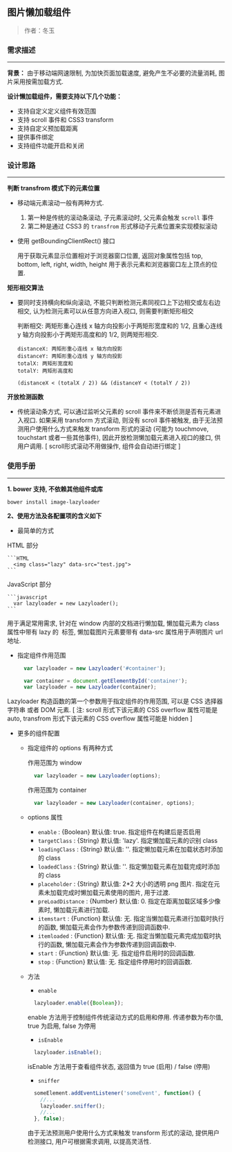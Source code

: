 ## 图片懒加载组件

> 作者：冬玉

### 需求描述
-----------------------
__背景：__
由于移动端网速限制, 为加快页面加载速度, 避免产生不必要的流量消耗, 图片采用按需加载方式.

__设计懒加载组件，需要支持以下几个功能：__

* 支持自定义定义组件有效范围
* 支持 scroll 事件和 CSS3 transform
* 支持自定义预加载距离
* 提供事件绑定
* 支持组件功能开启和关闭

### 设计思路
------------------------
__判断 transfrom 模式下的元素位置__

* 移动端元素滚动一般有两种方式. 
  
  1. 第一种是传统的滚动条滚动, 子元素滚动时, 父元素会触发 `scroll` 事件
  2. 第二种是通过 CSS3 的 `transfrom` 形式移动子元素位置来实现模拟滚动

* 使用 getBoundingClientRect() 接口
  
  用于获取元素显示位置相对于浏览器窗口位置, 返回对象属性包括 top, bottom, left, right, width, height 用于表示元素和浏览器窗口左上顶点的位置.

__矩形相交算法__

* 要同时支持横向和纵向滚动, 不能只判断检测元素同视口上下边相交或左右边相交, 认为检测元素可以从任意方向进入视口, 则需要判断矩形相交 
  
  判断相交: 两矩形重心连线 x 轴方向投影小于两矩形宽度和的 1/2, 且重心连线 y 轴方向投影小于两矩形高度和的 1/2, 则两矩形相交.

  ```
  distanceX: 两矩形重心连线 x 轴方向投影
  distanceY: 两矩形重心连线 y 轴方向投影
  totalX: 两矩形宽度和
  totalY: 两矩形高度和

  (distanceX < (totalX / 2)) && (distanceY < (totalY / 2))
  ``` 

__开放检测函数__

* 传统滚动条方式, 可以通过监听父元素的 scroll 事件来不断侦测是否有元素进入视口. 如果采用 transform 方式滚动, 则没有 scroll 事件被触发, 由于无法预测用户使用什么方式来触发 transform 形式的滚动 (可能为 touchmove, touchstart 或者一些其他事件), 因此开放检测懒加载元素进入视口的接口, 供用户调用. [ scroll形式滚动不用做操作, 组件会自动进行绑定 ]


### 使用手册
---------------------
__1. bower 支持, 不依赖其他组件或库__
```
bower install image-lazyloader

```
__2、使用方法及各配置项的含义如下__

  * 最简单的方式

  HTML 部分
  
    ```HTML
      <img class="lazy" data-src="test.jpg">
    ```
  JavaScript 部分
  
    ```javascript
      var lazyloader = new Lazyloader();
    ```
  用于满足常用需求, 针对在 window 内部的文档进行懒加载, 懒加载元素为 class 属性中带有 lazy 的 <img> 标签, 懒加载图片元素要带有 data-src 属性用于声明图片 url 地址.

  * 指定组件作用范围

    ```javascript
      var lazyloader = new Lazyloader('#container');
    ```
    ```javascript
      var container = document.getElementById('container');
      var lazyloader = new Lazyloader(container);
    ```
  Lazyloader 构造函数的第一个参数用于指定组件的作用范围, 可以是 CSS 选择器字符串 或者 DOM 元素. [ 注: scroll 形式下该元素的 CSS overflow 属性可能是 auto, transfrom 形式下该元素的 CSS overflow 属性可能是 hidden ]


  * 更多的组件配置

    * 指定组件的 options 有两种方式

        作用范围为 window
        ```javascript
          var lazyloader = new Lazyloader(options);
        ```
        作用范围为 container
        ```javascript
          var lazyloader = new Lazyloader(container, options);
        ```
    * options 属性
    
        * `enable`          : {Boolean}   默认值: true.    指定组件在构建后是否启用
        * `targetClass`     : {String}    默认值: 'lazy'.  指定懒加载元素的识别 class
        * `loadingClass`    : {String}    默认值: ''.      指定懒加载元素在加载状态时添加的 class
        * `loadedClass`     : {String}    默认值: ''.      指定懒加载元素在加载完成时添加的 class
        * `placeholder`     : {String}    默认值: 2*2 大小的透明 png 图片. 指定在元素未加载完成时懒加载元素使用的图片, 用于过渡.
        * `preLoadDistance` : {Number}    默认值: 0.       指定在距离加载区域多少像素时, 懒加载元素进行加载.
        * `itemstart`       : {Function}  默认值: 无.      指定当懒加载元素进行加载时执行的函数, 懒加载元素会作为参数传递到回调函数中.
        * `itemloaded`      : {Function}  默认值: 无.      指定当懒加载元素完成加载时执行的函数, 懒加载元素会作为参数传递到回调函数中.
        * `start`           : {Function}  默认值: 无.      指定组件启用时的回调函数.
        * `stop`            : {Function}  默认值: 无.      指定组件停用时的回调函数.

    * 方法

        * `enable`
        ```javascript
          lazyloader.enable({Boolean});
        ```
        enable 方法用于控制组件传统滚动方式的启用和停用. 传递参数为布尔值, true 为启用, false 为停用
    
        * `isEnable`
        ```javascript
          lazyloader.isEnable();
        ```
        isEnable 方法用于查看组件状态, 返回值为 true (启用) / false (停用)
    
        * `sniffer`
        ```javascript
          someElement.addEventListener('someEvent', function() {
            //...
            lazyloader.sniffer();
            //...
          }, false);
        ```
        由于无法预测用户使用什么方式来触发 transform 形式的滚动, 提供用户检测接口, 用户可根据需求调用, 以提高灵活性.
